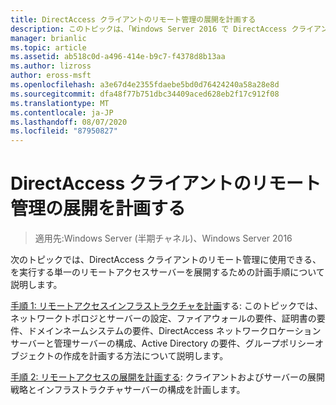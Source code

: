 ```yaml
---
title: DirectAccess クライアントのリモート管理の展開を計画する
description: このトピックは、「Windows Server 2016 で DirectAccess クライアントをリモート管理する」ガイドの一部です。
manager: brianlic
ms.topic: article
ms.assetid: ab518c0d-a496-414e-b9c7-f4378d8b13aa
ms.author: lizross
author: eross-msft
ms.openlocfilehash: a3e67d4e2355fdaebe5bd0d76424240a58a28e8d
ms.sourcegitcommit: dfa48f77b751dbc34409aced628eb2f17c912f08
ms.translationtype: MT
ms.contentlocale: ja-JP
ms.lasthandoff: 08/07/2020
ms.locfileid: "87950827"
---
```

# <a name="plan-deployment-for-remote-management-of-directaccess-clients"></a>DirectAccess クライアントのリモート管理の展開を計画する

>適用先:Windows Server (半期チャネル)、Windows Server 2016

次のトピックでは、DirectAccess クライアントのリモート管理に使用できる、を実行する単一のリモートアクセスサーバーを展開するための計画手順について説明します。

[手順 1: リモートアクセスインフラストラクチャを計画](Step-1-Plan-the-Remote-Access-Infrastructure.md)する: このトピックでは、ネットワークトポロジとサーバーの設定、ファイアウォールの要件、証明書の要件、ドメインネームシステムの要件、DirectAccess ネットワークロケーションサーバーと管理サーバーの構成、Active Directory の要件、グループポリシーオブジェクトの作成を計画する方法について説明します。

[手順 2: リモートアクセスの展開を計画する](Step-2-Plan-the-Remote-Access-Deployment.md): クライアントおよびサーバーの展開戦略とインフラストラクチャサーバーの構成を計画します。




